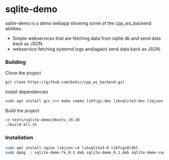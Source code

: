 # sqlite-demo
sqlite-demo is a demo webapp showing some of the cpp_ws_backend abilities.
  - Simple webservices that are fetching data from sqlite db and send data back as JSON.
  - webservice fetching systemd logs and(again) send data back as JSON.
### Building
Clone the project
```sh
git clone https://github.com/bokic/cpp_ws_backend.git
```
Install dependencies
```sh
sudo apt install gcc c++ make cmake libfcgi-dev libsqlite3-dev libjson-c-dev libsystemd-dev
```
Build the project
```sh
cd tests/sqlite-demo/Ubuntu_19.10
./build-all.sh
```
### Installation
```sh
sudo apt install nginx libjson-c4 libsqlite3-0 libfcgi0ldbl
sudo dpkg -i sqlite-demo-fe_0.1.deb sqlite-demo_0.1.deb sqlite-demo-config-nginx_0.1.deb
```